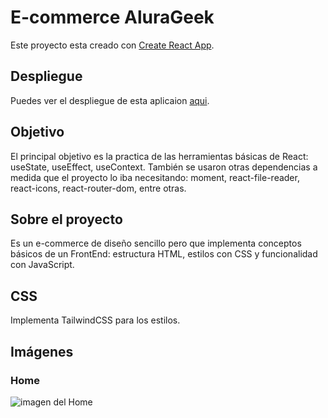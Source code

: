 # E-commerce AluraGeek

Este proyecto esta creado con  [Create React App](https://github.com/facebook/create-react-app).

## Despliegue

Puedes ver el despliegue de esta aplicaion [aqui](alura-geek-ecommerce-i029z1zjk-jdario9912.vercel.app).

## Objetivo

El principal objetivo es la practica de las herramientas básicas de React: useState, useEffect, useContext.
También se usaron otras dependencias a medida que el proyecto lo iba necesitando: moment, react-file-reader, react-icons, react-router-dom, entre otras.

## Sobre el proyecto

Es un e-commerce de diseño sencillo pero que implementa conceptos básicos de un FrontEnd: estructura HTML, estilos con CSS y funcionalidad con JavaScript.

## CSS

Implementa TailwindCSS para los estilos.

## Imágenes
### Home
![imagen del Home](https://drive.google.com/file/d/1Hbac023VPyPRpJVr53yJ8zeb2dTqge2R/view?usp=sharing)

